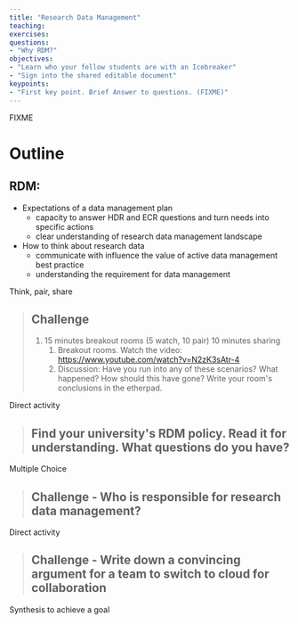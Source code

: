 ```yaml
---
title: "Research Data Management"
teaching:
exercises:
questions:
- "Why RDM?"
objectives:
- "Learn who your fellow students are with an Icebreaker"
- "Sign into the shared editable document"
keypoints:
- "First key point. Brief Answer to questions. (FIXME)"
---
```

FIXME


# Outline


## RDM:
 * Expectations of a data management plan
    * capacity to answer HDR and ECR questions and turn needs into specific actions
    * clear understanding of research data management landscape
 * How to think about research data
    * communicate with influence the value of active data management best practice
    * understanding the requirement for data management

Think, pair, share

> ## Challenge
> 1. 15 minutes breakout rooms (5 watch, 10 pair) 10 minutes sharing
>    1. Breakout rooms. Watch the video: https://www.youtube.com/watch?v=N2zK3sAtr-4
>    1.  Discussion: Have you run into any of these scenarios? What happened? How should this have gone? Write your room's conclusions in the etherpad.

Direct activity

> ## Find your university's RDM policy. Read it for understanding. What questions do you have?

Multiple Choice

> ## Challenge - Who is responsible for research data management?

Direct activity

> ## Challenge - Write down a convincing argument for a team to switch to cloud for collaboration

Synthesis to achieve a goal
